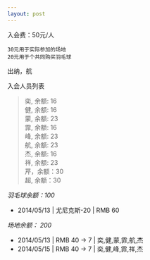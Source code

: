 ```yaml
---
layout: post
---
```



入会费：50元/人

    30元用于实际参加的场地   
    20元用于个共同购买羽毛球  
出纳，航

入会人员列表
> 奕, 余额: 16  
> 健, 余额: 16  
> 蒙, 余额: 23  
> 霏, 余额: 16  
> 峰, 余额: 23  
> 航, 余额: 23  
> 杰, 余额: 16  
> 祥, 余额: 23  
> 芹，余额：30  
> 超, 余额：30  


*羽毛球余额：100* 

- 2014/05/13 | 尤尼克斯-20 | RMB 60 

*场地余额： 200*

- 2014/05/13 | RMB 40 -> 7 | 奕,健,蒙,霏,航,杰 
- 2014/05/15 | RMB 40 -> 7 | 奕,健,峰,霏,祥,杰